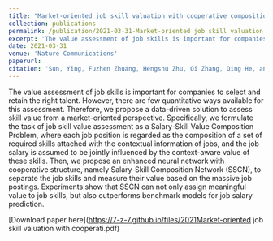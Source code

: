 ```yaml
---
title: "Market-oriented job skill valuation with cooperative composition neural network"
collection: publications
permalink: /publication/2021-03-31-Market-oriented job skill valuation with cooperative composition neural network
excerpt: 'The value assessment of job skills is important for companies to select and retain the right talent. However, there are few quantitative ways available for this assessment. Therefore, we propose a data-driven solution to assess skill value from a market-oriented perspective. Specifically, we formulate the task of job skill value assessment as a Salary-Skill Value Composition Problem, where each job position is regarded as the composition of a set of required skills attached with the contextual information of jobs, and the job salary is assumed to be jointly influenced by the context-aware value of these skills. Then, we propose an enhanced neural network with cooperative structure, namely Salary-Skill Composition Network (SSCN), to separate the job skills and measure their value based on the massive job postings. Experiments show that SSCN can not only assign meaningful value to job skills, but also outperforms benchmark models for job salary prediction.'
date: 2021-03-31
venue: 'Nature Communications'
paperurl: 
citation: 'Sun, Ying, Fuzhen Zhuang, Hengshu Zhu, Qi Zhang, Qing He, and Hui Xiong. "Market-oriented job skill valuation with cooperative composition neural network." Nature communications 12, no. 1 (2021): 1-12.'
---
```

The value assessment of job skills is important for companies to select and retain the right talent. However, there are few quantitative ways available for this assessment. Therefore, we propose a data-driven solution to assess skill value from a market-oriented perspective. Specifically, we formulate the task of job skill value assessment as a Salary-Skill Value Composition Problem, where each job position is regarded as the composition of a set of required skills attached with the contextual information of jobs, and the job salary is assumed to be jointly influenced by the context-aware value of these skills. Then, we propose an enhanced neural network with cooperative structure, namely Salary-Skill Composition Network (SSCN), to separate the job skills and measure their value based on the massive job postings. Experiments show that SSCN can not only assign meaningful value to job skills, but also outperforms benchmark models for job salary prediction.

[Download paper here](https://7-z-7.github.io/files/2021Market-oriented job skill valuation with cooperati.pdf)